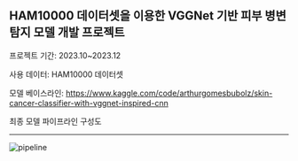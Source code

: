 ## HAM10000 데이터셋을 이용한 VGGNet 기반 피부 병변 탐지 모델 개발 프로젝트

프로젝트 기간: 2023.10~2023.12

사용 데이터: HAM10000 데이터셋

모델 베이스라인: https://www.kaggle.com/code/arthurgomesbubolz/skin-cancer-classifier-with-vggnet-inspired-cnn

최종 모델 파이프라인 구성도

---

![pipeline](https://github.com/10mm-notebook/2023-2-ComputerVision/assets/141313910/1d7195b8-2da0-4b42-96a2-204536c3903b)
